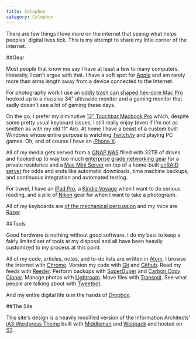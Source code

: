 ```yaml
---
title: Colophon
category: Colophon
---
```


There are few things I love more on the internet that seeing what helps peoples' digital lives tick.  This is my attempt to share my little corner of the internet.

##Gear

Most people that know me say I have at least a few to many computers.  Honestly, I can't argue with that. I have a soft spot for [Apple](http://www.apple.com) and am rarely more than arms length away from a device connected to the Internet.

For photography work I use an [oddly trash can shaped hex-core Mac Pro](http://www.apple.com/mac-pro/) hooked up to a massive 34" ultrawide monitor and a gaming monitor that sadly doesn't see a lot of gaming these days.

On the go, I prefer my diminutive [13" Touchbar Macbook Pro](http://www.apple.com/macbookpro) which, despite some pretty usual keyboard issues, I still really enjoy (even if I'm not as smitten as with my old 11" Air). At home I have a beast of a custom built Windows whose entire purpose is watching [Twitch.tv](http://twitch.tv) and playing PC games. Oh, and of course I have an [iPhone X](http://www.apple.com/iphone/).

All of my media gets served from a [QNAP NAS](https://www.qnap.com/en-us/product/tvs-871) filled with 32TB of drives and hooked up to way too much [enterprise grade networking gear](http://ubnt.com) for a private residence and a [Mac Mini Server](http://www.apple.com/macmini/server/) on top of a home-built [unRAID server](https://lime-technology.com) for odds and ends like automatic downloads, time machine backups, and continuous integration and automated testing.

For travel, I have an [iPad Pro](http://www.apple.com/ipad/), a [Kindle Voyage](http://www.amazon.com/dp/B00IOY8XWQ/ref=ods_fs_kv) when I want to do serious reading, and a pile of [Nikon](http://www.nikonusa.com/) gear for when I want to take a photograph.

All of my keyboards are [of the mechanical persuasion](http://elitekeyboards.com/) and my mice are [Razer](http://mrkp.me/2m).

##Tools

Good hardware is nothing without good software.  I do my best to keep a fairly limited set of tools at my disposal and all have been heavily customized to my process at this point.

All of my code, articles, notes, and to-do lists are written in [Atom](http://www.atom.io/). I browse the internet with [Chrome](http://www.google.com/chrome/). Version my code with [Git](http://git-scm.com/) and [Github](http://www.github.com). Read my feeds with [Reeder](http://reederapp.com). Perform backups with [SuperDuper](http://www.shirt-pocket.com/SuperDuper/SuperDuperDescription.html) and [Carbon Copy Cloner](https://bombich.com). Manage photos with [Lightroom](http://www.adobe.com/products/photoshop-lightroom.html). Move files with [Transmit](http://www.panic.com/transmit). See what people are talking about with [Tweetbot](http://tapbots.com/tweetbot/).

And my entire digital life is in the hands of [Dropbox](http://www.dropbox.com).

##The Site

This site's design is a heavily modified version of the Information Architects' [iA3 Wordpress Theme](http://www.informationarchitects.jp/en/ia3/) built with [Middleman](http://middlemanapp.com/) and [Webpack](https://webpack.js.org) and hosted on [S3](http://aws.amazon.com/s3/).
